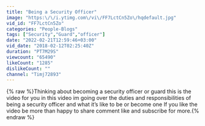 ```yaml
---
title: "Being a Security Officer"
image: "https:\/\/i.ytimg.com\/vi\/FF7LctCn5Zo\/hqdefault.jpg"
vid_id: "FF7LctCn5Zo"
categories: "People-Blogs"
tags: ["Security","Guard","officer"]
date: "2022-02-21T12:59:46+03:00"
vid_date: "2018-02-12T02:25:40Z"
duration: "PT7M29S"
viewcount: "65490"
likeCount: "1285"
dislikeCount: ""
channel: "Timj72893"
---
```

{% raw %}Thinking about becoming a security officer or guard this is the video for you in this video im going over the duties and responsibilities of being a security officer and what it’s like to be or become one If you like the video be more than happy to share comment like and subscribe for more.{% endraw %}
